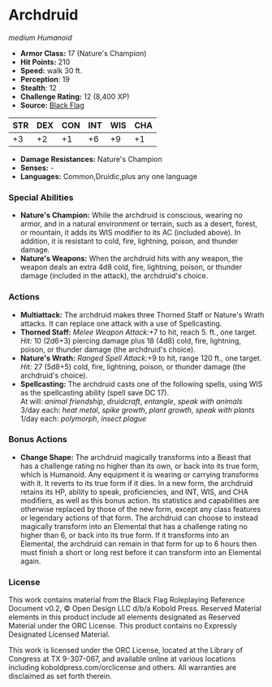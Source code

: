# Archdruid

*medium* *Humanoid*

- **Armor Class:** 17 (Nature's Champion)
- **Hit Points:** 210 
- **Speed:** walk 30 ft.
- **Perception**: 19
- **Stealth**: 12
- **Challenge Rating:** 12 (8,400 XP)
- **Source:** [Black Flag](https://koboldpress.com/kpstore/product/tovrpg-pg-mv/)

| STR | DEX | CON | INT | WIS | CHA |
| --- | --- | --- | --- | --- | --- |
| +3 | +2 | +1 | +6 | +9 | +1 |

- **Damage Resistances:** Nature's Champion
- **Senses:** -
- **Languages:** Common,Druidic,plus any one language

### Special Abilities

- **Nature's Champion:** While the archdruid is conscious, wearing no armor, and in a natural environment or terrain, such as a desert, forest, or mountain, it adds its WIS modifier to its AC (included above). In addition, it is resistant to cold, fire, lightning, poison, and thunder damage.
- **Nature's Weapons:** When the archdruid hits with any weapon, the weapon deals an extra 4d8 cold, fire, lightning, poison, or thunder damage (included in the attack), the archdruid's choice.

### Actions

- **Multiattack:** The archdruid makes three Thorned Staff or Nature's Wrath attacks. It can replace one attack with a use of Spellcasting.
- **Thorned Staff:** _Melee Weapon Attack:_+7 to hit, reach 5. ft., one target. _Hit:_ 10 (2d6+3) piercing damage plus 18 (4d8) cold, fire, lightning, poison, or thunder damage (the archdruid's choice).
- **Nature's Wrath:** _Ranged Spell Attack:_+9 to hit, range 120 ft., one target. _Hit:_ 27 (5d8+5) cold, fire, lightning, poison, or thunder damage (the archdruid's choice).
- **Spellcasting:** The archdruid casts one of the following spells, using WIS as the spellcasting ability (spell save DC 17).<br>At will: _animal friendship_, _druidcraft_, _entangle_, _speak with animals_<br>3/day each: _heat metal_, _spike growth_, _plant growth_, _speak with plants_<br>1/day each: _polymorph_, _insect plague_

### Bonus Actions

- **Change Shape:** The archdruid magically transforms into a Beast that has a challenge rating no higher than its own, or back into its true form, which is Humanoid. Any equipment it is wearing or carrying transforms with it. It reverts to its true form if it dies. In a new form, the archdruid retains its HP, ability to speak, proficiencies, and INT, WIS, and CHA modifiers, as well as this bonus action. Its statistics and capabilities are otherwise replaced by those of the new form, except any class features or legendary actions of that form. The archdruid can choose to instead magically transform into an Elemental that has a challenge rating no higher than 6, or back into its true form. If it transforms into an Elemental, the archdruid can remain in that form for up to 6 hours then must finish a short or long rest before it can transform into an Elemental again.


### License

This work contains material from the Black Flag Roleplaying Reference Document v0.2, © Open Design LLC d/b/a Kobold Press. Reserved Material elements in this product include all elements designated as Reserved Material under the ORC License. This product contains no Expressly Designated Licensed Material.

This work is licensed under the ORC License, located at the Library of Congress at TX 9-307-067, and available online at various locations including koboldpress.com/orclicense and others. All warranties are disclaimed as set forth therein.
